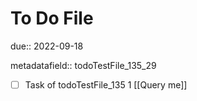 # To Do File

due:: 2022-09-18

metadatafield:: todoTestFile_135_29

- [ ] Task of todoTestFile_135 1 [[Query me]]
